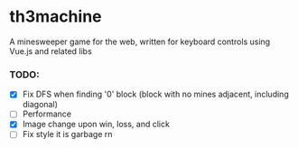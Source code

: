 # th3machine

A minesweeper game for the web, written for keyboard controls using Vue.js and related libs

### TODO:
-  [X] Fix DFS when finding '0' block (block with no mines adjacent, including diagonal)
-  [ ] Performance
-  [X] Image change upon win, loss, and click
-  [ ] Fix style it is garbage rn
